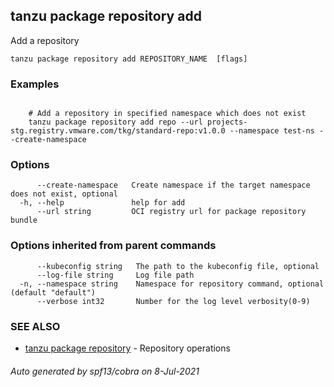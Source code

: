 ## tanzu package repository add

Add a repository

```
tanzu package repository add REPOSITORY_NAME  [flags]
```

### Examples

```

    # Add a repository in specified namespace which does not exist 	
    tanzu package repository add repo --url projects-stg.registry.vmware.com/tkg/standard-repo:v1.0.0 --namespace test-ns --create-namespace
```

### Options

```
      --create-namespace   Create namespace if the target namespace does not exist, optional
  -h, --help               help for add
      --url string         OCI registry url for package repository bundle
```

### Options inherited from parent commands

```
      --kubeconfig string   The path to the kubeconfig file, optional
      --log-file string     Log file path
  -n, --namespace string    Namespace for repository command, optional (default "default")
      --verbose int32       Number for the log level verbosity(0-9)
```

### SEE ALSO

* [tanzu package repository](tanzu_package_repository.md)	 - Repository operations

###### Auto generated by spf13/cobra on 8-Jul-2021
